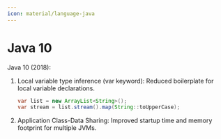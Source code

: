 ```yaml
---
icon: material/language-java
---
```

# Java 10


Java 10 (2018):

1. Local variable type inference (var keyword):
   Reduced boilerplate for local variable declarations.

   ```java
   var list = new ArrayList<String>();
   var stream = list.stream().map(String::toUpperCase);
   ```

2. Application Class-Data Sharing:
   Improved startup time and memory footprint for multiple JVMs.

